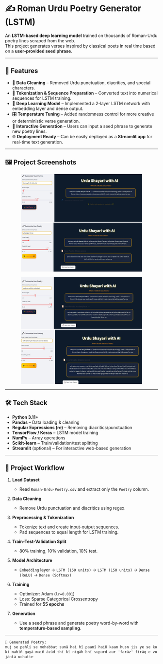 # ✍️ Roman Urdu Poetry Generator (LSTM)

An **LSTM-based deep learning model** trained on thousands of Roman-Urdu poetry lines scraped from the web.  
This project generates verses inspired by classical poets in real time based on a **user-provided seed phrase**.

---

## 🚀 Features

- 🧹 **Data Cleaning** – Removed Urdu punctuation, diacritics, and special characters.
- 🔡 **Tokenization & Sequence Preparation** – Converted text into numerical sequences for LSTM training.
- 🧠 **Deep Learning Model** – Implemented a 2-layer LSTM network with embedding layer and dense output.
- 🎛️ **Temperature Tuning** – Added randomness control for more creative or deterministic verse generation.
- 🎤 **Interactive Generation** – Users can input a seed phrase to generate new poetry lines.
- 🌐 **Deployment Ready** – Can be easily deployed as a **Streamlit app** for real-time text generation.

---
## 🖼 Project Screenshots

<p align="center">
  <img src="./images/4.jpg" alt="Poetry Generator Screenshot 1" width="400" />
  <img src="./images/3.jpg" alt="Poetry Generator Screenshot 2" width="400" />
</p>

<p align="center">
  <img src="./images/2.jpg" alt="Poetry Generator Screenshot 3" width="400" />
  <img src="./images/5.jpg" alt="Poetry Generator Screenshot 4" width="400" />
</p>

---
## 🛠️ Tech Stack

- **Python 3.11+**
- **Pandas** – Data loading & cleaning  
- **Regular Expressions (re)** – Removing diacritics/punctuation  
- **TensorFlow / Keras** – LSTM model training  
- **NumPy** – Array operations  
- **Scikit-learn** – Train/validation/test splitting  
- **Streamlit** (optional) – For interactive web-based generation

---

## 📂 Project Workflow

1. **Load Dataset**  
   - Read `Roman-Urdu-Poetry.csv` and extract only the `Poetry` column.

2. **Data Cleaning**  
   - Remove Urdu punctuation and diacritics using regex.

3. **Preprocessing & Tokenization**  
   - Tokenize text and create input-output sequences.
   - Pad sequences to equal length for LSTM training.

4. **Train-Test-Validation Split**  
   - 80% training, 10% validation, 10% test.

5. **Model Architecture**
   - `Embedding` layer → `LSTM (150 units)` → `LSTM (150 units)` → `Dense (ReLU)` → `Dense (Softmax)`

6. **Training**
   - Optimizer: Adam (`lr=0.001`)
   - Loss: Sparse Categorical Crossentropy
   - Trained for **55 epochs**

7. **Generation**
   - Use a seed phrase and generate poetry word-by-word with **temperature-based sampling**.

---



```text
📝 Generated Poetry:
muj se pehli se mohabbat sunā hai hī paanī haiñ kaam husn jis ye se ko ki nahīñ gayā maiñ āzād thī kī nigāh bhī supurd aur 'farāz' firāq e vo jāntā uchatte
